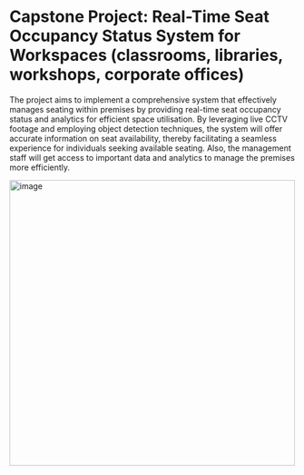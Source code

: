 # Capstone Project: Real-Time Seat Occupancy Status System for Workspaces (classrooms, libraries, workshops, corporate offices)
The project aims to implement a comprehensive system that effectively manages seating within premises by providing real-time seat occupancy status and analytics for efficient space utilisation. By leveraging live CCTV footage and employing object detection techniques, the system will offer accurate information on seat availability, thereby facilitating a seamless experience for individuals seeking available seating. Also, the management staff will get access to important data and analytics to manage the premises more efficiently.

<img width="503" alt="image" src="https://github.com/user-attachments/assets/20e01c39-06ac-4d46-a105-87876830cf0d">
